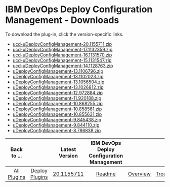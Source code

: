 
# IBM DevOps Deploy Configuration Management - Downloads

To download the plug-in, click the version-specific links.

- [ucd-uDeployConfigManagement-20.1155711.zip](https://raw.githubusercontent.com/UrbanCode/IBM-UCD-PLUGINS/main/files/uDeployConfigManagement/ucd-uDeployConfigManagement-20.1155711.zip)
- [ucd-uDeployConfigManagement-17.1132359.zip](https://raw.githubusercontent.com/UrbanCode/IBM-UCD-PLUGINS/main/files/uDeployConfigManagement/ucd-uDeployConfigManagement-17.1132359.zip)
- [ucd-uDeployConfigManagement-16.1131570.zip](https://raw.githubusercontent.com/UrbanCode/IBM-UCD-PLUGINS/main/files/uDeployConfigManagement/ucd-uDeployConfigManagement-16.1131570.zip)
- [ucd-uDeployConfigManagement-15.1131547.zip](https://raw.githubusercontent.com/UrbanCode/IBM-UCD-PLUGINS/main/files/uDeployConfigManagement/ucd-uDeployConfigManagement-15.1131547.zip)
- [ucd-uDeployConfigManagement-14.1128763.zip](https://raw.githubusercontent.com/UrbanCode/IBM-UCD-PLUGINS/main/files/uDeployConfigManagement/ucd-uDeployConfigManagement-14.1128763.zip)
- [uDeployConfigManagement-13.1106796.zip](https://raw.githubusercontent.com/UrbanCode/IBM-UCD-PLUGINS/main/files/uDeployConfigManagement/uDeployConfigManagement-13.1106796.zip)
- [uDeployConfigManagement-13.1102023.zip](https://raw.githubusercontent.com/UrbanCode/IBM-UCD-PLUGINS/main/files/uDeployConfigManagement/uDeployConfigManagement-13.1102023.zip)
- [uDeployConfigManagement-13.1056504.zip](https://raw.githubusercontent.com/UrbanCode/IBM-UCD-PLUGINS/main/files/uDeployConfigManagement/uDeployConfigManagement-13.1056504.zip)
- [uDeployConfigManagement-13.1026812.zip](https://raw.githubusercontent.com/UrbanCode/IBM-UCD-PLUGINS/main/files/uDeployConfigManagement/uDeployConfigManagement-13.1026812.zip)
- [uDeployConfigManagement-12.972884.zip](https://raw.githubusercontent.com/UrbanCode/IBM-UCD-PLUGINS/main/files/uDeployConfigManagement/uDeployConfigManagement-12.972884.zip)
- [uDeployConfigManagement-11.920188.zip](https://raw.githubusercontent.com/UrbanCode/IBM-UCD-PLUGINS/main/files/uDeployConfigManagement/uDeployConfigManagement-11.920188.zip)
- [uDeployConfigManagement-10.868255.zip](https://raw.githubusercontent.com/UrbanCode/IBM-UCD-PLUGINS/main/files/uDeployConfigManagement/uDeployConfigManagement-10.868255.zip)
- [uDeployConfigManagement-10.858561.zip](https://raw.githubusercontent.com/UrbanCode/IBM-UCD-PLUGINS/main/files/uDeployConfigManagement/uDeployConfigManagement-10.858561.zip)
- [uDeployConfigManagement-10.855631.zip](https://raw.githubusercontent.com/UrbanCode/IBM-UCD-PLUGINS/main/files/uDeployConfigManagement/uDeployConfigManagement-10.855631.zip)
- [uDeployConfigManagement-9.845438.zip](https://raw.githubusercontent.com/UrbanCode/IBM-UCD-PLUGINS/main/files/uDeployConfigManagement/uDeployConfigManagement-9.845438.zip)
- [uDeployConfigManagement-9.844110.zip](https://raw.githubusercontent.com/UrbanCode/IBM-UCD-PLUGINS/main/files/uDeployConfigManagement/uDeployConfigManagement-9.844110.zip)
- [uDeployConfigManagement-8.786838.zip](https://raw.githubusercontent.com/UrbanCode/IBM-UCD-PLUGINS/main/files/uDeployConfigManagement/uDeployConfigManagement-8.786838.zip)

|Back to ...||Latest Version|IBM DevOps Deploy Configuration Management ||||
| :---: | :---: | :---: | :---: | :---: | :---: | :---: |
|[All Plugins](../../index.md)|[Deploy Plugins](../README.md)|[20.1155711](https://raw.githubusercontent.com/UrbanCode/IBM-UCD-PLUGINS/main/files/uDeployConfigManagement/ucd-uDeployConfigManagement-20.1155711.zip)|[Readme](README.md)|[Overview](overview.md)|[Troubleshooting](troubleshooting.md)|[Steps](steps.md)|
